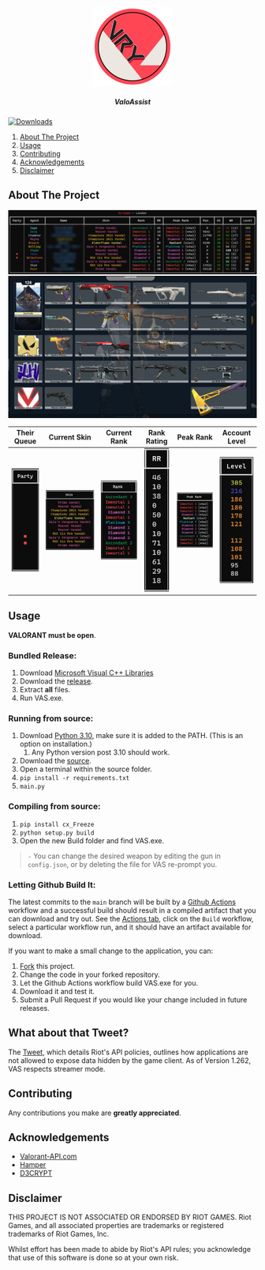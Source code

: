 <p align="center">
    <a href="https://github.com/scottjsh/ValoAssist/">
        <img src="assets/Logo.png" alt="Logo" width="160" height="160">
    </a>
<h5 align="center"> ValoAssist</h5>

[![Downloads][downloads-shield]][downloads-url]
    
 
  <ol>
    <li><a href="#about-the-project">About The Project</a></li>
    <li><a href="#usage">Usage</a></li>
    <li><a href="#contributing">Contributing</a></li>
    <li><a href="#acknowledgements">Acknowledgements</a></li>
    <li><a href="#disclaimer">Disclaimer</a></li>
  </ol>

    
## About The Project

 ![Screenshot](assets/Example.png)
 ![Skin Showcase Image](assets/SkinShowcase.png)

|Their Queue|Current Skin|Current Rank|Rank Rating|Peak Rank|Account Level|
|:---:|:---:|:---:|:---:|:---:|:---:|
|![Parties](assets/Party.png)|![Skin](assets/Skin.png)|![Rank](assets/Rank.png)|![Rating](assets/Rating.png)|![Peak](assets/PeakRank.png)|![Level](assets/Level.png)|
    

## Usage
 **VALORANT must be open**.

### Bundled Release:

1) Download [Microsoft Visual C++ Libraries](https://github.com/abbodi1406/vcredist/releases)
2) Download the [release](https://github.com/scottjsh/ValAssist/releases/latest).
3) Extract **all** files.
4) Run VAS.exe.

### Running from source:

1) Download [Python 3.10](https://www.python.org/downloads/release/python-3100/), make sure it is added to the PATH. (This is an option on installation.)
   1) Any Python version post 3.10 should work.
2) Download the [source](https://github.com/scottjsh/ValAssist/archive/refs/heads/main.zip).
3) Open a terminal within the source folder.
4) `pip install -r requirements.txt`
5) `main.py`

### Compiling from source:

1) `pip install cx_Freeze`
2) `python setup.py build`
3)  Open the new Build folder and find VAS.exe.

> `-` You can change the desired weapon by editing the gun in `config.json`, or by deleting the file for VAS re-prompt you.

### Letting Github Build It:

The latest commits to the `main` branch will be built by a [Github Actions](https://github.com/scottjsh/ValAssist/actions) workflow 
and a successful build should result in a compiled artifact that you can download and try out.
See the [Actions tab](https://github.com/scottjsh/ValAssist/actions), click on the `Build` workflow, 
select a particular workflow run, and it should have an artifact available for download. 

If you want to make a small change to the application, you can:
1) [Fork](https://github.com/scottjsh/ValAssist/fork) this project.
2) Change the code in your forked repository.
3) Let the Github Actions workflow build VAS.exe for you.
4) Download it and test it.
5) Submit a Pull Request if you would like your change included in future releases.

## What about that Tweet?

 The [Tweet](https://twitter.com/PlayVALORANT/status/1539728676815642624), which details Riot's API policies, outlines how
 applications are not allowed to expose data hidden by the game client. As of Version 1.262, VAS respects streamer mode.

## Contributing

 Any contributions you make are **greatly appreciated**.

## Acknowledgements

 - [Valorant-API.com](https://valorant-api.com/)
 - [Hamper](https://hamper.dev/)
 - [D3CRYPT](https://d3crypt360.pages.dev/)
 
## Disclaimer

 THIS PROJECT IS NOT ASSOCIATED OR ENDORSED BY RIOT GAMES. Riot Games, and all associated properties are trademarks or registered trademarks of Riot Games, Inc.
    
 Whilst effort has been made to abide by Riot's API rules; you acknowledge that use of this software is done so at your own risk.


[downloads-shield]: https://img.shields.io/github/downloads/scottjsh/ValoAssist/total?style=for-the-badge&logo=github
[downloads-url]: https://github.com/scottjsh/ValoAssist/releases/latest
